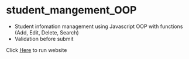 # student_mangement_OOP
- Student infomation management using Javascript OOP with functions (Add, Edit, Delete, Search)
- Validation before submit

<p>Click <a href = "https://kristen149.github.io/student_mangement_OOP/">Here</a> to run website </p>
